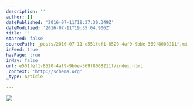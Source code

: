 ```yaml
---
description: ''
author: []
datePublished: '2016-07-11T19:37:30.349Z'
dateModified: '2016-07-11T19:35:04.906Z'
title: ''
starred: false
sourcePath: _posts/2016-07-11-e551fef1-8520-4af9-9bbe-369f8008211f.md
inFeed: true
hasPage: true
inNav: false
url: e551fef1-8520-4af9-9bbe-369f8008211f/index.html
_context: 'http://schema.org'
_type: Article

---
```

![](https://the-grid-user-content.s3-us-west-2.amazonaws.com/c78e0b04-cfa4-4fc8-a8fc-7ef0964f3b2a.jpg)